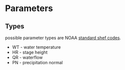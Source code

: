 # Parameters

## Types

possible parameter types are NOAA [standard shef codes].

* WT - water temperature
* HR - stage height
* QR - waterflow
* PN - precipitation normal

[standard shef codes]: http://www.nws.noaa.gov/om/water/resources/SHEF_CodeManual_5July2012.pdf
